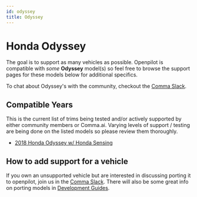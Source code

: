```yaml
---
id: odyssey
title: Odyssey
---
```

# Honda Odyssey

The goal is to support as many vehicles as possible.
Openpilot is compatible with *some* **Odyssey** model(s) so feel free to browse the support pages for these models below for additional specifics.

To chat about Odyssey's with the community, checkout  the [Comma Slack](https://slack.comma.ai).

## Compatible Years

This is the current list of trims being tested and/or actively supported by either community members or Comma.ai.
Varying levels of support / testing are being done on the listed models so please review them thoroughly.

* [2018 Honda Odyssey w/ Honda Sensing](/vehicles/honda/odyssey/2018-honda-odyssey.html)

## How to add support for a vehicle

If you own an unsupported vehicle but are interested in discussing porting it to openpilot, join us in the [Comma Slack](https://slack.comma.ai).
There will also be some great info on porting models in [Development Guides](../../development/guides/).

